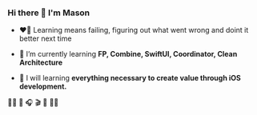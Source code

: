 <h3 align="left">Hi there 👋 I'm Mason </h3>

- ❤️‍🔥 Learning means failing, figuring out what went wrong and doint it better next time

- 🌱 I’m currently learning **FP, Combine, SwiftUI, Coordinator, Clean Architecture**

- 🎯 I will learning **everything necessary to create value through iOS development.**

🏊‍♂️ 🎸 🎧 🎬 🥊 🧑‍💻

